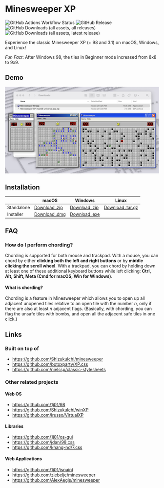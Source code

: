 # Minesweeper XP

![GitHub Actions Workflow Status](https://img.shields.io/github/actions/workflow/status/AkshayKalose/Minesweeper-XP/build.yml)
![GitHub Release](https://img.shields.io/github/v/release/AkshayKalose/Minesweeper-XP)
![GitHub Downloads (all assets, all releases)](https://img.shields.io/github/downloads-pre/AkshayKalose/Minesweeper-XP/total)
![GitHub Downloads (all assets, latest release)](https://img.shields.io/github/downloads-pre/AkshayKalose/Minesweeper-XP/latest/total)

Experience the classic Minesweeper XP (+ 98 and 3.1) on macOS, Windows, and Linux!

*Fun Fact*: After Windows 98, the tiles in Beginner mode increased from 8x8 to 9x9.

## Demo
![Demo](./demo/Demo.png)

## Installation

|            | macOS         | Windows       | Linux            |
|------------|---------------|---------------|------------------|
| Standalone | [Download .zip](https://github.com/AkshayKalose/Minesweeper-XP/releases/latest/download/Minesweeper-XP-macOS-universal.app.zip) | [Download .zip](https://github.com/AkshayKalose/Minesweeper-XP/releases/latest/download/Minesweeper-XP-windows-amd64.zip) | [Download .tar.gz](https://github.com/AkshayKalose/Minesweeper-XP/releases/latest/download/Minesweeper-XP-linux-amd64.tar.gz) |
| Installer  | [Download .dmg](https://github.com/AkshayKalose/Minesweeper-XP/releases/latest/download/Minesweeper-XP-macOS-universal-installer.dmg) | [Download .exe](https://github.com/AkshayKalose/Minesweeper-XP/releases/latest/download/Minesweeper-XP-windows-amd64-installer.exe) |                  |

## FAQ

### How do I perform chording?
Chording is supported for both mouse and trackpad. With a mouse, you can chord by either **clicking both the left and right buttons** or by **middle clicking the scroll wheel**. With a trackpad, you can chord by holding down at least one of these additional keyboard buttons while left clicking: **Ctrl, Alt, Shift, Meta (Cmd for macOS, Win for Windows)**.

#### What is chording?
Chording is a feature in Minesweeper which allows you to open up all adjacent unopened tiles relative to an open tile with the number *n*, only if there are also at least *n* adjacent flags. (Basically, with chording, you can flag the unsafe tiles with bombs, and open all the adjacent safe tiles in one click.)

## Links

### Built on top of

- https://github.com/ShizukuIchi/minesweeper
- https://github.com/botoxparty/XP.css
- https://github.com/nielssp/classic-stylesheets

### Other related projects

#### Web OS
- https://github.com/1j01/98
- https://github.com/ShizukuIchi/winXP
- https://github.com/lrusso/VirtualXP

#### Libraries
- https://github.com/1j01/os-gui
- https://github.com/jdan/98.css
- https://github.com/khang-nd/7.css

#### Web Applications
- https://github.com/1j01/jspaint
- https://github.com/ziebelje/minesweeper
- https://github.com/AlexAegis/minesweeper
